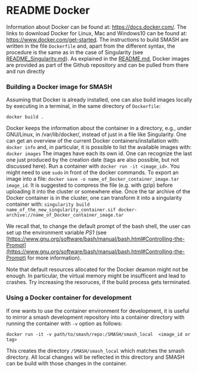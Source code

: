 # README Docker

Information about Docker can be found at: https://docs.docker.com/. The links to download Docker for Linux, Mac and Windows10 can be found at: https://www.docker.com/get-started.
The instructions to build SMASH are written in the file `Dockerfile` and, apart from the different syntax, the procedure is the same as in the case of Singularity (see [README_Singularity.md](README_Singularity.md)). As explained in the [README.md](../README.md), Docker images are provided as part of the Github repository and can be pulled from there and run directly

### Building a Docker image for SMASH

Assuming that Docker is already installed, one can also build images locally by executing in a terminal, in the same directory of `Dockerfile`:

```
docker build .
```

Docker keeps the information about the container in a directory, e.g., under GNU/Linux, in /var/lib/docker/, instead of just in a file like Singularity. One can get an overview of the current Docker containers/installation with: `docker info` and, in particular, it is possible to list the available images with: `docker images`
The images have each its own id. One can recognize the last one just produced by the creation date (tags are also possible, but not discussed here). Run a container with `docker run -it <image_id>`. You might need to use `sudo` in front of the docker commands.
To export an image into a file: `docker save -o name_of_Docker_container_image.tar image_id`. It is suggested to compress the file (e.g. with gzip) before uploading it into the cluster or somewhere else.
Once the tar archive of the Docker container is in the cluster, one can transform it into a singularity container with: `singularity build name_of_the_new_singularity_container.sif docker-archive://name_of_Docker_container_image.tar`

We recall that, to change the default prompt of the bash shell, the user can set up the environment variable _PS1_ (see [https://www.gnu.org/software/bash/manual/bash.html#Controlling-the-Prompt](https://www.gnu.org/software/bash/manual/bash.html#Controlling-the-Prompt) for more information).

Note that default resources allocated for the Docker deamon might not be enough. In particular, the virtual memory might be insufficent and lead to crashes. Try increasing the resoruces, if the build process gets terminated.

### Using a Docker container for development

If one wants to use the container environment for development, it is useful to mirror a smash development repository into a container directory with running the container with `-v` option as follows:

```
docker run -it -v path/to/smash/repo:/SMASH/smash_local  <image_id or tag>

```
This creates the directory `/SMASH/smash_local` which matches the smash directory. All local changes will be reflected in this directory and SMASH can be build with those changes in the container.
